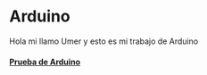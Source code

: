 # Arduino

Hola mi llamo Umer y esto es mi trabajo de Arduino
#### [Prueba de Arduino](https://github.com/Hanzla55/Arduino/blob/main/Primera%20prueba.md#protoboard)
